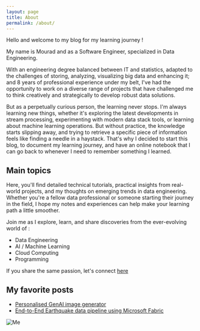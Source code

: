 ```yaml
---
layout: page
title: About
permalink: /about/
---
```


Hello and welcome to my blog for my learning journey !

My name is Mourad and as a Software Engineer, specialized in Data Engineering.

With an engineering degree balanced between IT and statistics, adapted to the challenges of storing, analyzing, visualizing big data and enhancing it; and 8 years of professional experience under my belt, I've had the opportunity to work on a diverse range of projects that have challenged me to think creatively and strategically to develop robust data solutions. 

But as a perpetually curious person, the learning never stops. I'm always learning new things, whether it's exploring the latest developments in stream processing, experimenting with modern data stack tools, or learning about machine learning operations. 
But without practice, the knowledge starts slipping away, and trying to retrieve a specific piece of information feels like finding a needle in a haystack.
That's why I decided to start this blog, to document my learning journey, and have an online notebook that I can go back to whenever I need to remember something I learned.

## Main topics

Here, you'll find detailed technical tutorials, practical insights from real-world projects, and my thoughts on emerging trends in data engineering. Whether you're a fellow data professional or someone starting their journey in the field, I hope my notes and experiences can help make your learning path a little smoother.

Join me as I explore, learn, and share discoveries from the ever-evolving world of :

- Data Engineering
- AI / Machine Learning
- Cloud Computing
- Programming

If you share the same passion, let's connect [here](https://www.linkedin.com/in/mourad-elghissassi/)

## My favorite posts

- [Personalised GenAI image generator](https://everythingdata-ai.github.io/personal-genai/)
- [End-to-End Earthquake data pipeline using Microsoft Fabric](https://everythingdata-ai.github.io/ms-fabric-earthquake-project/)

![Me](/images/posts/me.png)



